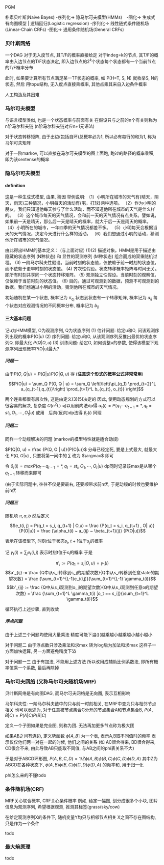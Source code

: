 PGM

朴素贝叶斯(Naive Bayes) -序列化-> 隐马尔可夫模型(HMMs)　-图化-> 生成式有向图模型
|
逻辑回归(Logistic regression) -序列化-> 线性链式条件随机场(Linear-Chain CRFs) -图化-> 通用条件随机场(General CRFs)

### 贝叶斯网络
一个DAG
对于无入度节点, 其T/F的概率直接给定
对于indeg=k的节点, 其T/F的概率由入边节点的T/F状态决定, 即入边节点的$2^k$个状态每个状态都有一个当前节点的T/F概率分布

此时, 如果要计算所有节点满足某一TF状态的概率, 如 P(H=T, S, N)
就枚举S, N的状态, 然后
用topu结构, 无入度点直接乘概率, 其他点乘其来自入边条件概率

人工构造及其困难

### 马尔可夫模型
与语言模型类似, 也是一个状态概率与前面有关
在假设只与之前的n个有关则称为 n阶马尔科夫链 (n阶马尔科夫链对应n+1元语法)

对于状态转移矩阵, 由于出边(包括自环)总概率必为1, 所以必有每行的和为1, 称为马尔可夫矩阵

对于一阶markov, 可以直接在马尔可夫模型的图上面跑, 跑过的路径的概率乘积, 即为该sentense的概率

### 隐马尔可夫模型
#### definition
这是一种生成式模型,  由果, 猜因
举例说明:
（1）小明所在城市的天气有{晴天，阴天，雨天}三种情况，小明每天的活动有{宅，打球}两种选项。
（2）作为小明的朋友，我们只知道他每天参与了什么活动，而不知道他所在城市的天气是什么样的。
（3）这个城市每天的天气情况，会和前一天的天气情况有点关系。譬如说，如果前一天是晴天，那么后一天是晴天的概率，就大于后一天是雨天的概率。
（4）小明所在的城市，一年四季的天气情况都差不多。
（5）小明每天会根据当天的天气情况，决定今天进行什么样的活动。
（6）我们想通过小明的活动，猜测他所在城市的天气情况。

由此得出HMM的基本定义：  (与上面对应)
(1)(2) 描述对象。HMM是用于描述由隐藏的状态序列 (N种状态) 和 显性的观测序列 (M种状态) 组合而成的双重随机过程。
(3) 一阶马尔科夫性假设。当前时刻的状态值，仅依赖于前一时刻的状态值，而不依赖于更早时刻的状态值。
(4) 齐次性假设。状态转移概率矩阵与时间无关。即所有时刻共享同一个状态转移矩阵。
(5) 观测独立性假设。当前时刻的观察值，仅依赖于当前时刻的状态值。
(6) 目的。通过可观测到的数据，预测不可观测到的数据。我们想通过小明的活动，猜测他所在城市的天气情况。

初始随机在某一个状态, 概率记为 $\pi_{q_i}$
状态到状态有一个转移矩阵, 概率记为 $a_{ij}$
每个状态对应观测情况的不同概率分布, 概率记为 $b_{ij}$

#### 三大基本问题
记u为HMM模型, O为观测序列, Q为状态序列
(1) 估计问题: 给定u和O,  问该观测序列出现的概率P(O|u)
(2) 序列问题: 给定u和O,  从该观测序列反推出最优的状态序列Q, 即最大化 $P(Q|O,u)$
(3) 训练问题: 给定O, 如何调整u的参数, 使得该模型下观测序列出现概率P(O|u)最大? 

##### 问题一
由于$P(O, Q | u) = P(Q | u) P(O | Q, u)$ 得  (**注意这个形式的概率公式非常常用**)

$$P(O|u) = \sum_Q P(O, Q | u) = \sum_Q \left[\left(\pi_{q_1} \prod_{t=2}^L a_{q_{t-1},q_{t}}\right) \prod_{t=1}^L b_{q_{t}, o_{t}} \right]$$

两个连乘都很有层次性, 这是由定义(3)(5)决定的
因此, 使用动态规划的方式可以很容易的解决, 复杂度 $O(n^2 L)$
可以用前向法dp得 $\alpha_t(i) = P(q_1\cdots q_{t-1}=*, q_t=st_i, O_1, \cdots, O_t | u)$ 
或用　后向(反向)dp法得 $\beta_t(i)$ 同理

##### 问题二
同样一个动规解决的问题 (markov的模型特性就是适合动规)

$P(Q|O, u) = \frac {P(Q, O | u)}{P(O|u)}$
分母已经定死, 要是上式最大, 就最大化 $P(Q, O | u)$ , 只要将第一问中的 $\sum$ 改为 $\argmax$ 即可

令 $\delta_t(i) = max P(q_1 \cdots q_{t-1}=*, q_t=st_i, O_1, \cdots, O_t | u)$
dp同时记录该max是从哪个 $q_{t-1}$ 转移而来即可

(由于实际问题中, 往往不仅是要最右, 还要顺带求前n优,  于是动规的时候也要维护前n优

##### 问题三
随机填 $\pi, a, b$
然后定义 

$$e_t(i, j) = P(q_t = s_i, q_{t+1} | O,u) = \frac {P(q_t = s_i, q_{t+1} , O| u)}{P(O|u)} = \frac {\alpha_t(i) ~ a_{ij} ~ \beta_{t+1}(j)} {P(O|u)}$$

表示在该模型下, 时刻$t$位于状态$s_i$, $t+1$位于$s_j$的概率

记 $\gamma_t(i) = \sum_j e_t(i,j)$ 表示时刻$t$位于$s_i$的概率
于是

$$\pi'_i := P(q_1=s_i | O,u) = \gamma_1(i)$$
$$a'_{ij} := \frac {Q中从s_i转移到s_j的期望次数}{Q中从s_i转移到任意state的期望次数} = \frac {\sum_{t=1}^{L-1}e_t(i,j)}{\sum_{t=1}^{L-1} \gamma_t(i)}$$
$$b'_{ij} := \frac {Q中从s_i观测到o_j的期望次数}{Q中从s_i观测到任意o的期望次数} = \frac {\sum_{t=1}^L \gamma_t(i) [o_t == s_i]}{\sum_{t=1}^L \gamma_t(i)}$$

循环执行上述步骤, 直到收敛

##### 浮点问题
由于上述三个问题均使用大量乘法
精度可能下溢()(越乘越小越乘越小越小越小

对于问题二
由于浮点数只涉及乘法和求max
转为log后为加法和求max
这样子一方面加快运算, 另一方面避免精度下溢

对于问题一三
由于有加法, 不能用上述方法
所以改用成辅助比例系数法, 即所有概率值乘一个系数, 最后再除掉

### 马尔可夫网络 (又称马尔可夫随机场MRF)
贝叶斯网络是有向图DAG, 而马尔可夫网络是无向图, 表示互相影响

马尔科夫性: 一阶马尔科夫链中的只与前一时刻相关, 在MRF中变为只与相邻节点相关
也可以表述为, 对于任意被节点集合C分开的节点集合A和节点集合B,  $P(A, B | C) = P(A | C) P(B | C)$

定义一个子图如果是完全图, 则称为团.  无法再加更多节点称为极大团

如果AB之间有连边, 定义势函数 $\phi[A, B]$ 为一个表, 表示A,B取不同值时的频率
表示仅仅他们两一对在一起的时候, 他们之间的关系 (如 AC很合得来, BD很合得来, CD很合不来,  由此导致AB只能取不同值, 与AB之间的phi表关系不大)

于是对于ABCD环形图,  $P(A, B, C, D) = 1/Z \phi(A, B) \phi(B, C) \phi(C, D) \phi (D, A)$
其中Z为 ABCD在各种状态下,  $\phi(A, B) \phi(B, C) \phi(C, D) \phi (D, A)$ 的频率和, 用于归一化

phi怎么来的不懂todo

### 条件随机场(CRF)
MRF关心联合概率, CRF关心条件概率
例如, 给定一幅图, 划分成很多个小块, 图片信息为观测序列, 希望根据观测, 推测其标签(grass/sky/cow)

在给定观测序列X的条件下,  随机变量Y均只与相邻节点相关
X之间不存在图结构, 只是作为一个条件

todo

### 最大熵原理
todo